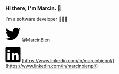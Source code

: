 ### Hi there, I'm Marcin. 👋
I'm a software developer 👨🏻‍💻


![Twitter](https://github.com/marcinbien/marcinbien/raw/master/twitter.svg) [@MarcinBien](https://twitter.com/MarcinBien)

![LinkedIn](https://github.com/marcinbien/marcinbien/raw/master/linkedin.svg) [https://www.linkedin.com/in/marcinbienpl/](https://www.linkedin.com/in/marcinbienpl/)

<!--
**marcinbien/marcinbien** is a ✨ _special_ ✨ repository because its `README.md` (this file) appears on your GitHub profile.



Here are some ideas to get you started:

- 🔭 I’m currently working on ...
- 🌱 I’m currently learning ...
- 👯 I’m looking to collaborate on ...
- 🤔 I’m looking for help with ...
- 💬 Ask me about ...
- 📫 How to reach me: ...
- 😄 Pronouns: ...
- ⚡ Fun fact: ...
-->
